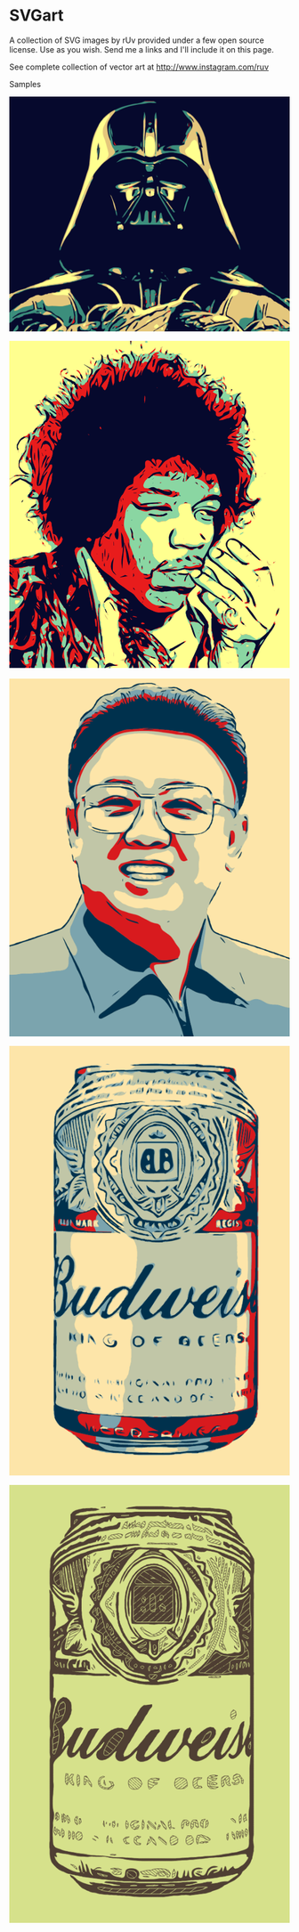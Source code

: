 # SVGart
A collection of SVG images by rUv provided under a few open source license. Use as you wish. Send me a links and I'll include it on this page.

See complete collection of vector art at http://www.instagram.com/ruv

Samples

![alt tag](https://github.com/ruvnet/SVGart/blob/master/png/darth2.png?raw=true)

![alt tag](https://github.com/ruvnet/SVGart/blob/master/png/jimi-hendrix.png?raw=true)

![alt tag](https://github.com/ruvnet/SVGart/blob/master/png/kim.png?raw=true)

![alt tag](https://github.com/ruvnet/SVGart/blob/master/png/can1.png?raw=true)

![alt tag](https://github.com/ruvnet/SVGart/blob/master/png/can2.png?raw=true)
